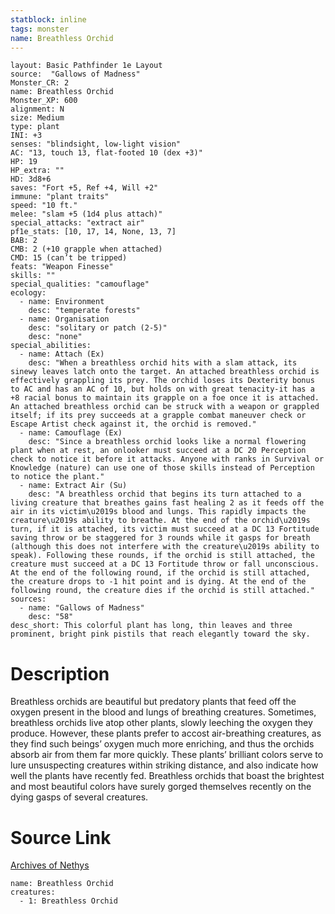 ```yaml
---
statblock: inline
tags: monster
name: Breathless Orchid
---
```

```statblock
layout: Basic Pathfinder 1e Layout
source:  "Gallows of Madness"
Monster_CR: 2
name: Breathless Orchid
Monster_XP: 600
alignment: N
size: Medium
type: plant
INI: +3
senses: "blindsight, low-light vision"
AC: "13, touch 13, flat-footed 10 (dex +3)"
HP: 19
HP_extra: ""
HD: 3d8+6
saves: "Fort +5, Ref +4, Will +2"
immune: "plant traits"
speed: "10 ft."
melee: "slam +5 (1d4 plus attach)"
special_attacks: "extract air"
pf1e_stats: [10, 17, 14, None, 13, 7]
BAB: 2
CMB: 2 (+10 grapple when attached)
CMD: 15 (can’t be tripped)
feats: "Weapon Finesse"
skills: ""
special_qualities: "camouflage"
ecology:
  - name: Environment
    desc: "temperate forests"
  - name: Organisation
    desc: "solitary or patch (2-5)"
    desc: "none"
special_abilities:
  - name: Attach (Ex)
    desc: "When a breathless orchid hits with a slam attack, its sinewy leaves latch onto the target. An attached breathless orchid is effectively grappling its prey. The orchid loses its Dexterity bonus to AC and has an AC of 10, but holds on with great tenacity-it has a +8 racial bonus to maintain its grapple on a foe once it is attached. An attached breathless orchid can be struck with a weapon or grappled itself; if its prey succeeds at a grapple combat maneuver check or Escape Artist check against it, the orchid is removed."
  - name: Camouflage (Ex)
    desc: "Since a breathless orchid looks like a normal flowering plant when at rest, an onlooker must succeed at a DC 20 Perception check to notice it before it attacks. Anyone with ranks in Survival or Knowledge (nature) can use one of those skills instead of Perception to notice the plant."
  - name: Extract Air (Su)
    desc: "A breathless orchid that begins its turn attached to a living creature that breathes gains fast healing 2 as it feeds off the air in its victim\u2019s blood and lungs. This rapidly impacts the creature\u2019s ability to breathe. At the end of the orchid\u2019s turn, if it is attached, its victim must succeed at a DC 13 Fortitude saving throw or be staggered for 3 rounds while it gasps for breath (although this does not interfere with the creature\u2019s ability to speak). Following these rounds, if the orchid is still attached, the creature must succeed at a DC 13 Fortitude throw or fall unconscious. At the end of the following round, if the orchid is still attached, the creature drops to -1 hit point and is dying. At the end of the following round, the creature dies if the orchid is still attached."
sources:
  - name: "Gallows of Madness"
    desc: "58"
desc_short: This colorful plant has long, thin leaves and three prominent, bright pink pistils that reach elegantly toward the sky.
```
# Description
Breathless orchids are beautiful but predatory plants that feed off the oxygen present in the blood and lungs of breathing creatures. Sometimes, breathless orchids live atop other plants, slowly leeching the oxygen they produce. However, these plants prefer to accost air-breathing creatures, as they find such beings’ oxygen much more enriching, and thus the orchids absorb air from them far more quickly. These plants’ brilliant colors serve to lure unsuspecting creatures within striking distance, and also indicate how well the plants have recently fed. Breathless orchids that boast the brightest and most beautiful colors have surely gorged themselves recently on the dying gasps of several creatures.
# Source Link
[Archives of Nethys](https://aonprd.com/MonsterDisplay.aspx?ItemName=Breathless%20Orchid)
```encounter-table
name: Breathless Orchid
creatures:
  - 1: Breathless Orchid
```
